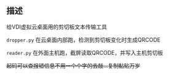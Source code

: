 ## 描述

给VDI虚拟云桌面用的剪切板文本传输工具

`dropper.py` 在云桌面内部跑，检测到剪切板变化时生成QRCODE

`reader.py` 在外面主机跑，截屏读取QRCODE，并写入主机剪切板

<del>起码可以查报错信息不用一个个字的去敲...复制黏贴万岁</del>